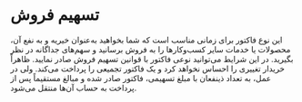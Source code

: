 # تسهیم فروش
این نوع فاکتور برای زمانی مناسب است که شما بخواهید به‌عنوان خیریه و به نفع آن، محصولات یا خدمات سایر کسب‌وکارها را به فروش برسانید و سهم‌های جداگانه در نظر بگیرید. در این شرایط می‌توانید نوعی فاکتور با قوانین تسهیم فروش صادر نمایید. ظاهراً خریدار تغییری را احساس نخواهد کرد و یک فاکتور تجمیعی را پرداخت می‌­کند. ولی در عمل، به تعداد ذینفعان با مبلغ تسهیمی، فاکتور صادر شده و مبا‌لغ مستقیماً پس از پرداخت به حساب آن‌­ها منتقل می‌شود.

<div class="box-end">
</div>
